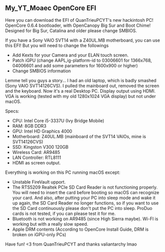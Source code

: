 <h2>My_YT_Moaec OpenCore EFI</h2>
Here you can download the EFI of QuanTrieuPCYT's new hackintosh PC!
OpenCore 0.6.4 bootloader, with OpenCanopy Big Sur and Boot Chime!
Designed for Big Sur, Catalina and older please change SMBIOS.

If you have a Sony VAIO SVT14 with a Z40UL.MB motherboard, you can use this EFI! But you will need to change the followings
- Add Kexts for your Camera and your ELAN touch screen.
- Patch iGPU (change AAPL,ig-platform-id to 03006601 for 1366x768, 04006601 and add some parameters for 1600x900 or higher)
- Change SMBIOS information

Lemme tell you guys a story...
I had an old laptop, which is badly smashed (Sony VAIO SVT14126CVS).
I pulled the mainboard out, removed the screen and the keyboard. Now it's a real Desktop PC.
Display output using HDMI. VGA is working (tested with my old 1280x1024 VGA display) but not under macOS.

Specs:
- CPU: Intel Core i5-3337U (Ivy Bridge Mobile)
- RAM: 8GB DDR3
- GPU: Intel HD Graphics 4000
- Motherboard: Z40UL.MB (mainboard of the SVT14 VAIOs, mine is SVT14126CVS)
- SSD: Kingston V300 120GB
- Wireless Card: AR9485
- LAN Controller: RTL8111
- HDMI as screen output.

Everything is working on this PC running macOS except:
- Unstable FireVault upport.
- The RTS5209 Realtek PCIe SD Card Reader is not functioning properly. You will need to insert the card before booting so macOS can recognize your card. And also, after putting your PC into sleep mode and wake it up again, the SD Card Reader no longer functions, so if you want to use the SD Card continuously please don't put the PC into sleep. ProDuo cards is not tested, if you can please test it for me.
- Bluetooth is not working on AR9485 (since High Sierra maybe). Wi-FI is working but with a really slow speed.
- Apple DRM contents (According to OpenCore Install Guide, DRM is broken on iGPU-only PCs)

Have fun!
<3 from QuanTrieuPCYT
and thanks valiantarchy lmao
